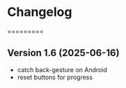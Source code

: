 # Changelog
=========


## Version 1.6 (2025-06-16)
- catch back-gesture on Android
- reset buttons for progress

